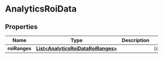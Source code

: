 
# AnalyticsRoiData

## Properties
Name | Type | Description | Notes
------------ | ------------- | ------------- | -------------
**roiRanges** | [**List&lt;AnalyticsRoiDataRoiRanges&gt;**](AnalyticsRoiDataRoiRanges.md) |  |  [optional]



